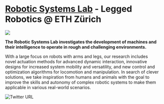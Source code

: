 # [Robotic Systems Lab](https://rsl.ethz.ch/) - Legged Robotics @ ETH Zürich

<img src="https://rsl.ethz.ch/_jcr_content/orgbox/image.imageformat.logo.1687500337.png" align="center">

**The Robotic Systems Lab investigates the development of machines and their intelligence to operate in rough and challenging environments.**

With a large focus on robots with arms and legs, our research includes novel actuation methods for advanced dynamic interaction, innovative designs for increased system mobility and versatility, and new control and optimization algorithms for locomotion and manipulation. In search of clever solutions, we take inspiration from humans and animals with the goal to improve the skills and autonomy of complex robotic systems to make them applicable in various real-world scenarios.

![Twitter URL](https://img.shields.io/twitter/url?style=social&url=https%3A%2F%2Ftwitter.com%2Fleggedrobotics)

